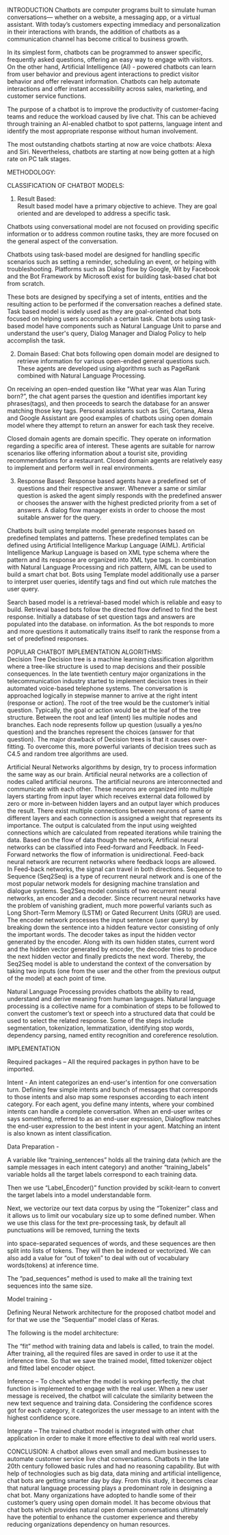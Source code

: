 INTRODUCTION 
Chatbots are computer programs built to simulate human conversations— whether on a website, a messaging app, or a virtual assistant. With today’s customers expecting immediacy and personalization in their interactions with brands, the addition of chatbots as a communication channel has become critical to business growth. 

In its simplest form, chatbots can be programmed to answer specific, frequently asked questions, offering an easy way to engage with visitors. On the other hand, Artificial Intelligence (AI) - powered chatbots can learn from user behavior and previous agent interactions to predict visitor behavior and offer relevant information. Chatbots can help automate interactions and offer instant accessibility across sales, marketing, and customer service functions. 

The purpose of a chatbot is to improve the productivity of customer-facing teams and reduce the workload caused by live chat. This can be achieved through training an AI-enabled chatbot to spot patterns, language intent and identify the most appropriate response without human involvement.  

The most outstanding chatbots starting at now are voice chatbots: Alexa and Siri. Nevertheless, chatbots are starting at now being gotten at a high rate on PC talk stages. 

METHODOLOGY: 

CLASSIFICATION OF CHATBOT MODELS: 
1. Result Based:  
Result based model have a primary objective to achieve. They are goal oriented and are developed to address a specific task. 

Chatbots using conversational model are not focused on providing specific information or to address common routine tasks, they are more focused on the general aspect of the conversation. 

Chatbots using task-based model are designed for handling specific scenarios such as setting a reminder, scheduling an event, or helping with troubleshooting. Platforms such as Dialog flow by Google, Wit by Facebook and the Bot Framework by Microsoft exist for building task-based chat bot from scratch. 

 These bots are designed by specifying a set of intents, entities and the resulting action to be performed if the conversation reaches a defined state. Task based model is widely used as they are goal-oriented chat bots focused on helping users accomplish a certain task. Chat bots using task-based model have components such as Natural Language Unit to parse and understand the user's query, Dialog Manager and Dialog Policy to help accomplish the task. 

2. Domain Based: 
Chat bots following open domain model are designed to retrieve information for various open-ended general questions such. These agents are developed using algorithms such as PageRank combined with Natural Language Processing.  

On receiving an open-ended question like "What year was Alan Turing born?”, the chat agent parses the question and identifies important key phrases(tags), and then proceeds to search the database for an answer matching those key tags. Personal assistants such as Siri, Cortana, Alexa and Google Assistant are good examples of chatbots using open domain model where they attempt to return an answer for each task they receive.  

Closed domain agents are domain specific. They operate on information regarding a specific area of interest. These agents are suitable for narrow scenarios like offering information about a tourist site, providing recommendations for a restaurant. Closed domain agents are relatively easy to implement and perform well in real environments. 

3. Response Based: 
Response based agents have a predefined set of questions and their respective answer. Whenever a same or similar question is asked the agent simply responds with the predefined answer or chooses the answer with the highest predicted priority from a set of answers. A dialog flow manager exists in order to choose the most suitable answer for the query.  

Chatbots built using template model generate responses based on predefined templates and patterns. These predefined templates can be defined using Artificial Intelligence Markup Language (AIML). Artificial Intelligence Markup Language is based on XML type schema where the pattern and its response are organized into XML type tags. In combination with Natural Language Processing and rich pattern, AIML can be used to build a smart chat bot. Bots using Template model additionally use a parser to interpret user queries, identify tags and find out which rule matches the user query.  

Search based model is a retrieval-based model which is reliable and easy to build. Retrieval based bots follow the directed flow defined to find the best response. Initially a database of set question tags and answers are populated into the database. on information. As the bot responds to more and more questions it automatically trains itself to rank the response from a set of predefined responses. 


POPULAR CHATBOT IMPLEMENTATION ALGORITHMS:  
Decision Tree Decision tree is a machine learning classification algorithm where a tree-like structure is used to map decisions and their possible consequences. In the late twentieth century major organizations in the telecommunication industry started to implement decision trees in their automated voice-based telephone systems. The conversation is approached logically in stepwise manner to arrive at the right intent (response or action). The root of the tree would be the customer’s initial question. Typically, the goal or action would be at the leaf of the tree structure. Between the root and leaf (intent) lies multiple nodes and branches. Each node represents follow up question (usually a yes/no question) and the branches represent the choices (answer for that question). The major drawback of Decision trees is that it causes over-fitting. To overcome this, more powerful variants of decision trees such as C4.5 and random tree algorithms are used.  

Artificial Neural Networks algorithms by design, try to process information the same way as our brain. Artificial neural networks are a collection of nodes called artificial neurons. The artificial neurons are interconnected and communicate with each other. These neurons are organized into multiple layers starting from input layer which receives external data followed by zero or more in-between hidden layers and an output layer which produces the result. There exist multiple connections between neurons of same or different layers and each connection is assigned a weight that represents its importance. The output is calculated from the input using weighted connections which are calculated from repeated iterations while training the data. Based on the flow of data though the network, Artificial neural networks can be classified into Feed-forward and Feedback. In Feed-Forward networks the flow of information is unidirectional. Feed-back neural network are recurrent networks where feedback loops are allowed. In Feed-back networks, the signal can travel in both directions. Sequence to Sequence (Seq2Seq) is a type of recurrent neural network and is one of the most popular network models for designing machine translation and dialogue systems. Seq2Seq model consists of two recurrent neural networks, an encoder and a decoder. Since recurrent neural networks have the problem of vanishing gradient, much more powerful variants such as Long Short-Term Memory (LSTM) or Gated Recurrent Units (GRU) are used. The encoder network processes the input sentence (user query) by breaking down the sentence into a hidden feature vector consisting of only the important words. The decoder takes as input the hidden vector generated by the encoder. Along with its own hidden states, current word and the hidden vector generated by encoder, the decoder tries to produce the next hidden vector and finally predicts the next word. Thereby, the Seq2Seq model is able to understand the context of the conversation by taking two inputs (one from the user and the other from the previous output of the model) at each point of time.
 
Natural Language Processing provides chatbots the ability to read, understand and derive meaning from human languages. Natural language processing is a collective name for a combination of steps to be followed to convert the customer’s text or speech into a structured data that could be used to select the related response. Some of the steps include segmentation, tokenization, lemmatization, identifying stop words, dependency parsing, named entity recognition and coreference resolution. 

IMPLEMENTATION 

Required packages – All the required packages in python have to be imported. 

Intent - An intent categorizes an end-user's intention for one conversation turn. Defining few simple intents and bunch of messages that corresponds to those intents and also map some responses according to each intent category. For each agent, you define many intents, where your combined intents can handle a complete conversation. When an end-user writes or says something, referred to as an end-user expression, Dialogflow matches the end-user expression to the best intent in your agent. Matching an intent is also known as intent classification. 

Data Preparation -  

A variable like “training_sentences” holds all the training data (which are the sample messages in each intent category) and another “training_labels” variable holds all the target labels correspond to each training data.  

Then we use “Label_Encoder()” function provided by scikit-learn to convert the target labels into a model understandable form. 

Next, we vectorize our text data corpus by using the “Tokenizer” class and it allows us to limit our vocabulary size up to some defined number. When we use this class for the text pre-processing task, by default all punctuations will be removed, turning the texts  

into space-separated sequences of words, and these sequences are then split into lists of tokens. They will then be indexed or vectorized. We can also add a value for “out of token” to deal with out of vocabulary words(tokens) at inference time. 

The “pad_sequences” method is used to make all the training text sequences into the same size. 

Model training - 

Defining Neural Network architecture for the proposed chatbot model and for that we use the “Sequential” model class of Keras.  

The following is the model architecture: 

The “fit” method with training data and labels is called, to train the model. After training, all the required files are saved in order to use it at the inference time. So that we save the trained model, fitted tokenizer object and fitted label encoder object. 

Inference – To check whether the model is working perfectly, the chat function is implemented to engage with the real user. When a new user message is received, the chatbot will calculate the similarity between the new text sequence and training data. Considering the confidence scores got for each category, it categorizes the user message to an intent with the highest confidence score. 

Integrate – The trained chatbot model is integrated with other chat application in order to make it more effective to deal with real world users. 

CONCLUSION: 
A chatbot allows even small and medium businesses to automate customer service live chat conversations. Chatbots in the late 20th century followed basic rules and had no reasoning capability. But with help of technologies such as big data, data mining and artificial intelligence, chat bots are getting smarter day by day. From this study, it becomes clear that natural language processing plays a predominant role in designing a chat bot. Many organizations have adopted to handle some of their customer’s query using open domain model. It has become obvious that chat bots which provides natural open domain conversations ultimately have the potential to enhance the customer experience and thereby reducing organizations dependency on human resources. 
